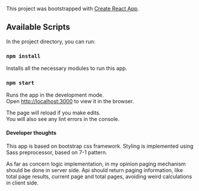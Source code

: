This project was bootstrapped with [Create React App](https://github.com/facebook/create-react-app).

## Available Scripts

In the project directory, you can run:

### `npm install`

Installs all the necessary modules to run this app.

### `npm start`

Runs the app in the development mode.<br />
Open [http://localhost:3000](http://localhost:3000) to view it in the browser.

The page will reload if you make edits.<br />
You will also see any lint errors in the console.

#### Developer thoughts

This app is based on bootstrap css framework. 
Styling is implemented using Sass preprocessor, based on 7-1 pattern.

As far as concern logic implementation, in my opinion paging mechanism should be done in server side. Api should return paging information, like total page results, current page and total pages, avoiding weird calculations in client side.

